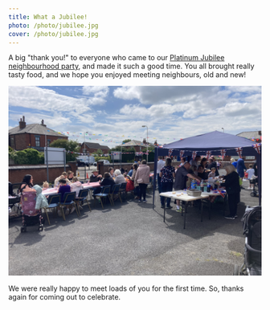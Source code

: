 ```yaml
---
title: What a Jubilee!
photo: /photo/jubilee.jpg
cover: /photo/jubilee.jpg
---
```


A big "thank you!" to everyone who came to our [Platinum Jubilee neighbourhood party][j22], and made it such a good time. You all brought really tasty food, and we hope you enjoyed meeting neighbours, old and new!

![People outside enjoying food on a long table with gazebos and bunting](/photo/jubilee.jpg)

We were really happy to meet loads of you for the first time. So, thanks again for coming out to celebrate.

[j22]: /jubilee2022
